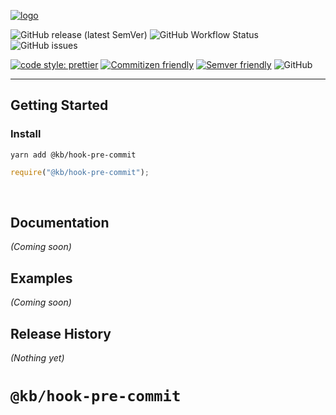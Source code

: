 [![logo](https://keithboice.github.io/.github/assets/logo.png)](https://raw.githubusercontent.com/keithboice/.github/docs/assets/logo.png)

![GitHub release (latest SemVer)](https://img.shields.io/github/v/release/keithboice/kb?sort=semver&style=for-the-badge)
![GitHub Workflow Status](https://img.shields.io/github/workflow/status/keithboice/kb/ci?style=for-the-badge)
![GitHub issues](https://img.shields.io/github/issues-raw/keithboice/kb?style=for-the-badge)

[![code style: prettier](https://img.shields.io/badge/code_style-prettier-ff69b4.svg?style=for-the-badge)](https://github.com/prettier/prettier)
[![Commitizen friendly](https://img.shields.io/badge/uses-commitizen-blueviolet.svg?style=for-the-badge)](http://commitizen.github.io/cz-cli/)
[![Semver friendly](https://img.shields.io/badge/versioning-semver-blue.svg?style=for-the-badge)](https://github.com/semver/semver)
![GitHub](https://img.shields.io/badge/license-MIT-red.svg?style=for-the-badge)

---

## Getting Started

### Install

```shell
yarn add @kb/hook-pre-commit
```

```javascript
require("@kb/hook-pre-commit");
```

<br />

## Documentation

_(Coming soon)_

## Examples

_(Coming soon)_

## Release History

_(Nothing yet)_
<br />

# `@kb/hook-pre-commit`
